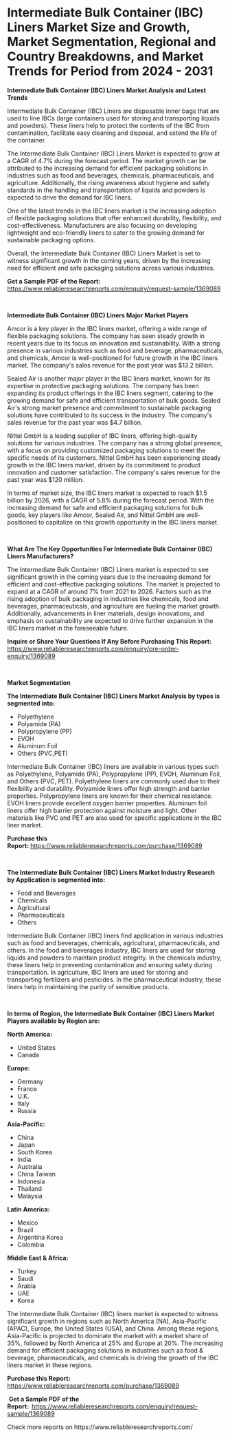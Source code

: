 <p><h1>Intermediate Bulk Container (IBC) Liners Market Size and Growth, Market Segmentation, Regional and Country Breakdowns, and Market Trends for Period from 2024 -  2031</h1></p><p><strong>Intermediate Bulk Container (IBC) Liners Market Analysis and Latest Trends</strong></p>
<p><p>Intermediate Bulk Container (IBC) Liners are disposable inner bags that are used to line IBCs (large containers used for storing and transporting liquids and powders). These liners help to protect the contents of the IBC from contamination, facilitate easy cleaning and disposal, and extend the life of the container.</p><p>The Intermediate Bulk Container (IBC) Liners Market is expected to grow at a CAGR of 4.7% during the forecast period. The market growth can be attributed to the increasing demand for efficient packaging solutions in industries such as food and beverages, chemicals, pharmaceuticals, and agriculture. Additionally, the rising awareness about hygiene and safety standards in the handling and transportation of liquids and powders is expected to drive the demand for IBC liners.</p><p>One of the latest trends in the IBC liners market is the increasing adoption of flexible packaging solutions that offer enhanced durability, flexibility, and cost-effectiveness. Manufacturers are also focusing on developing lightweight and eco-friendly liners to cater to the growing demand for sustainable packaging options.</p><p>Overall, the Intermediate Bulk Container (IBC) Liners Market is set to witness significant growth in the coming years, driven by the increasing need for efficient and safe packaging solutions across various industries.</p></p>
<p><strong>Get a Sample PDF of the Report:&nbsp;</strong> <a href="https://www.reliableresearchreports.com/enquiry/request-sample/1369089">https://www.reliableresearchreports.com/enquiry/request-sample/1369089</a></p>
<p>&nbsp;</p>
<p><strong>Intermediate Bulk Container (IBC) Liners Major Market Players</strong></p>
<p><p>Amcor is a key player in the IBC liners market, offering a wide range of flexible packaging solutions. The company has seen steady growth in recent years due to its focus on innovation and sustainability. With a strong presence in various industries such as food and beverage, pharmaceuticals, and chemicals, Amcor is well-positioned for future growth in the IBC liners market. The company's sales revenue for the past year was $13.2 billion.</p><p>Sealed Air is another major player in the IBC liners market, known for its expertise in protective packaging solutions. The company has been expanding its product offerings in the IBC liners segment, catering to the growing demand for safe and efficient transportation of bulk goods. Sealed Air's strong market presence and commitment to sustainable packaging solutions have contributed to its success in the industry. The company's sales revenue for the past year was $4.7 billion.</p><p>Nittel GmbH is a leading supplier of IBC liners, offering high-quality solutions for various industries. The company has a strong global presence, with a focus on providing customized packaging solutions to meet the specific needs of its customers. Nittel GmbH has been experiencing steady growth in the IBC liners market, driven by its commitment to product innovation and customer satisfaction. The company's sales revenue for the past year was $120 million.</p><p>In terms of market size, the IBC liners market is expected to reach $1.5 billion by 2026, with a CAGR of 5.8% during the forecast period. With the increasing demand for safe and efficient packaging solutions for bulk goods, key players like Amcor, Sealed Air, and Nittel GmbH are well-positioned to capitalize on this growth opportunity in the IBC liners market.</p></p>
<p>&nbsp;</p>
<p><strong>What Are The Key Opportunities For Intermediate Bulk Container (IBC) Liners Manufacturers?</strong></p>
<p><p>The Intermediate Bulk Container (IBC) Liners market is expected to see significant growth in the coming years due to the increasing demand for efficient and cost-effective packaging solutions. The market is projected to expand at a CAGR of around 7% from 2021 to 2026. Factors such as the rising adoption of bulk packaging in industries like chemicals, food and beverages, pharmaceuticals, and agriculture are fueling the market growth. Additionally, advancements in liner materials, design innovations, and emphasis on sustainability are expected to drive further expansion in the IBC liners market in the foreseeable future.</p></p>
<p><strong>Inquire or Share Your Questions If Any Before Purchasing This Report:</strong> <a href="https://www.reliableresearchreports.com/enquiry/pre-order-enquiry/1369089">https://www.reliableresearchreports.com/enquiry/pre-order-enquiry/1369089</a></p>
<p>&nbsp;</p>
<p><strong>Market Segmentation</strong></p>
<p><strong>The Intermediate Bulk Container (IBC) Liners Market Analysis by types is segmented into:</strong></p>
<p><ul><li>Polyethylene</li><li>Polyamide (PA)</li><li>Polypropylene (PP)</li><li>EVOH</li><li>Aluminum Foil</li><li>Others (PVC,PET)</li></ul></p>
<p><p>Intermediate Bulk Container (IBC) liners are available in various types such as Polyethylene, Polyamide (PA), Polypropylene (PP), EVOH, Aluminum Foil, and Others (PVC, PET). Polyethylene liners are commonly used due to their flexibility and durability. Polyamide liners offer high strength and barrier properties. Polypropylene liners are known for their chemical resistance. EVOH liners provide excellent oxygen barrier properties. Aluminum foil liners offer high barrier protection against moisture and light. Other materials like PVC and PET are also used for specific applications in the IBC liner market.</p></p>
<p><strong>Purchase this Report:&nbsp;</strong><a href="https://www.reliableresearchreports.com/purchase/1369089">https://www.reliableresearchreports.com/purchase/1369089</a></p>
<p>&nbsp;</p>
<p><strong>The Intermediate Bulk Container (IBC) Liners Market Industry Research by Application is segmented into:</strong></p>
<p><ul><li>Food and Beverages</li><li>Chemicals</li><li>Agricultural</li><li>Pharmaceuticals</li><li>Others</li></ul></p>
<p><p>Intermediate Bulk Container (IBC) liners find application in various industries such as food and beverages, chemicals, agricultural, pharmaceuticals, and others. In the food and beverages industry, IBC liners are used for storing liquids and powders to maintain product integrity. In the chemicals industry, these liners help in preventing contamination and ensuring safety during transportation. In agriculture, IBC liners are used for storing and transporting fertilizers and pesticides. In the pharmaceutical industry, these liners help in maintaining the purity of sensitive products.</p></p>
<p>&nbsp;</p>
<p><strong>In terms of Region, the Intermediate Bulk Container (IBC) Liners Market Players available by Region are:</strong></p>
<p>
    <p> <strong> North America: </strong>
        <ul>
            <li>United States</li>
            <li>Canada</li>
        </ul>
        </p> 
    <p> <strong> Europe: </strong>
        <ul>
            <li>Germany</li>
            <li>France</li>
            <li>U.K.</li>
            <li>Italy</li>
            <li>Russia</li>
        </ul>
        </p> 
    <p> <strong> Asia-Pacific: </strong>
        <ul>
            <li>China</li>
            <li>Japan</li>
            <li>South Korea</li>
            <li>India</li>
            <li>Australia</li>
            <li>China Taiwan</li>
            <li>Indonesia</li>
            <li>Thailand</li>
            <li>Malaysia</li>
        </ul>
        </p> 
    <p> <strong> Latin America: </strong>
        <ul>
            <li>Mexico</li>
            <li>Brazil</li>
            <li>Argentina Korea</li>
            <li>Colombia</li>
        </ul>
        </p> 
    <p> <strong> Middle East & Africa: </strong>
        <ul>
            <li>Turkey</li>
            <li>Saudi</li>
            <li>Arabia</li>
            <li>UAE</li>
            <li>Korea</li>
        </ul>
    </p>
    </p>
<p><p>The Intermediate Bulk Container (IBC) liners market is expected to witness significant growth in regions such as North America (NA), Asia-Pacific (APAC), Europe, the United States (USA), and China. Among these regions, Asia-Pacific is projected to dominate the market with a market share of 35%, followed by North America at 25% and Europe at 20%. The increasing demand for efficient packaging solutions in industries such as food & beverage, pharmaceuticals, and chemicals is driving the growth of the IBC liners market in these regions.</p></p>
<p><strong>Purchase this Report: </strong><a href="https://www.reliableresearchreports.com/purchase/1369089">https://www.reliableresearchreports.com/purchase/1369089</a></p>
<p>&nbsp;<strong>Get a Sample PDF of the Report:&nbsp;&nbsp;</strong><a href="https://www.reliableresearchreports.com/enquiry/request-sample/1369089">https://www.reliableresearchreports.com/enquiry/request-sample/1369089</a></p>
<p><strong></strong></p>
<p>Check more reports on https://www.reliableresearchreports.com/</p>
